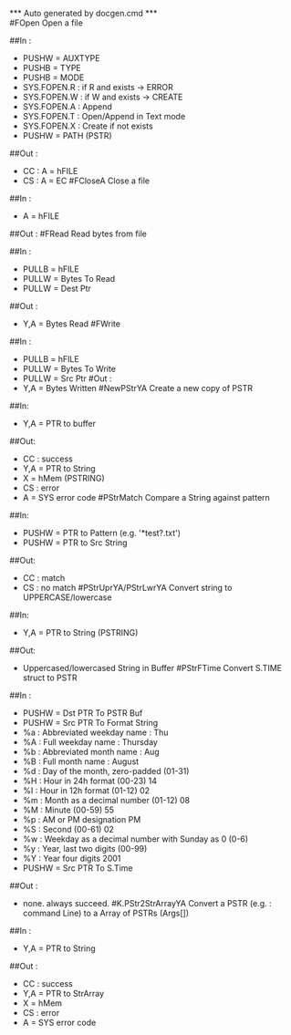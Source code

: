 *** Auto generated by docgen.cmd ***  
#FOpen
Open a file

##In :
+ PUSHW = AUXTYPE
+ PUSHB = TYPE
+ PUSHB = MODE
 + SYS.FOPEN.R	 : if R and exists -> ERROR
 + SYS.FOPEN.W	 : if W and exists -> CREATE
 + SYS.FOPEN.A	 : Append
 + SYS.FOPEN.T	 : Open/Append in Text mode
 + SYS.FOPEN.X	 : Create if not exists
+ PUSHW = PATH (PSTR)

##Out : 
+ CC : A = hFILE
+ CS : A = EC
#FCloseA
Close a file

##In :
+ A = hFILE

##Out :
#FRead
Read bytes from file

##In :
+ PULLB = hFILE
+ PULLW = Bytes To Read
+ PULLW = Dest Ptr

##Out :
+ Y,A = Bytes Read
#FWrite

##In :
+ PULLB = hFILE
+ PULLW = Bytes To Write
+ PULLW = Src Ptr
#Out :
+ Y,A = Bytes Written
#NewPStrYA
Create a new copy of PSTR

##In:
+ Y,A = PTR to buffer

##Out:
+ CC : success 
 + Y,A = PTR to String
 + X = hMem (PSTRING)
+ CS : error
 + A = SYS error code
#PStrMatch
Compare a String against pattern

##In: 
 + PUSHW = PTR to Pattern (e.g. '*test?.txt')
 + PUSHW = PTR to Src String 

##Out: 
 + CC : match
 + CS : no match
#PStrUprYA/PStrLwrYA
Convert string to UPPERCASE/lowercase

##In:
 + Y,A = PTR to String (PSTRING)

##Out:
 + Uppercased/lowercased String in Buffer
#PStrFTime
Convert S.TIME struct to PSTR

##In : 
+ PUSHW = Dst PTR To PSTR Buf
+ PUSHW = Src PTR To Format String
 + %a : Abbreviated weekday name : Thu
 + %A : Full weekday name : Thursday 
 + %b : Abbreviated month name : Aug 
 + %B : Full month name : August 
 + %d : Day of the month, zero-padded (01-31)
 + %H : Hour in 24h format (00-23) 14 
 + %I : Hour in 12h format (01-12) 02 
 + %m : Month as a decimal number (01-12) 08 
 + %M : Minute (00-59) 55 
 + %p : AM or PM designation PM 
 + %S : Second (00-61) 02 
 + %w : Weekday as a decimal number with Sunday as 0 (0-6) 
 + %y : Year, last two digits (00-99)
 + %Y : Year four digits 2001 
+ PUSHW = Src PTR To S.Time

##Out :
 + none. always succeed.
#K.PStr2StrArrayYA
Convert a PSTR (e.g. : command Line) to a Array of PSTRs (Args[])

##In : 
+ Y,A = PTR to String

##Out :
+ CC : success
 + Y,A = PTR to StrArray
 + X = hMem
+ CS : error
 + A = SYS error code
